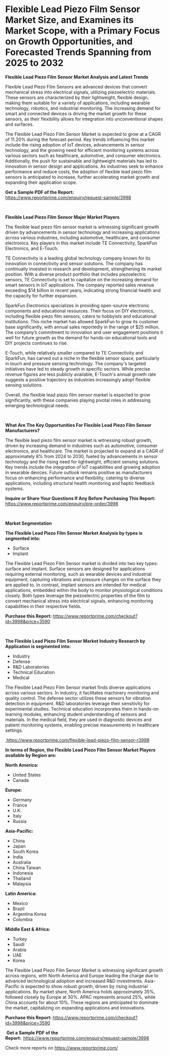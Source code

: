 <p><h1>Flexible Lead Piezo Film Sensor Market Size, and Examines its Market Scope, with a Primary Focus on Growth Opportunities, and Forecasted Trends Spanning from 2025 to 2032</h1></p><p><strong>Flexible Lead Piezo Film Sensor Market Analysis and Latest Trends</strong></p>
<p><p>Flexible Lead Piezo Film Sensors are advanced devices that convert mechanical stress into electrical signals, utilizing piezoelectric materials. These sensors are characterized by their lightweight, flexible design, making them suitable for a variety of applications, including wearable technology, robotics, and industrial monitoring. The increasing demand for smart and connected devices is driving the market growth for these sensors, as their flexibility allows for integration into unconventional shapes and surfaces.</p><p>The Flexible Lead Piezo Film Sensor Market is expected to grow at a CAGR of 11.20% during the forecast period. Key trends influencing this market include the rising adoption of IoT devices, advancements in sensor technology, and the growing need for efficient monitoring systems across various sectors such as healthcare, automotive, and consumer electronics. Additionally, the push for sustainable and lightweight materials has led to innovation in sensor design and applications. As industries seek to enhance performance and reduce costs, the adoption of flexible lead piezo film sensors is anticipated to increase, further accelerating market growth and expanding their application scope.</p></p>
<p><strong>Get a Sample PDF of the Report:&nbsp;</strong> <a href="https://www.reportprime.com/enquiry/request-sample/3998?utm_campaign=2480&utm_medium=2&utm_source=Github&utm_content=ia&utm_term=18032025&utm_id=flexible-lead-piezo-film-sensor">https://www.reportprime.com/enquiry/request-sample/3998</a></p>
<p>&nbsp;</p>
<p><strong>Flexible Lead Piezo Film Sensor Major Market Players</strong></p>
<p><p>The flexible lead piezo film sensor market is witnessing significant growth driven by advancements in sensor technology and increasing applications across various industries, including automotive, healthcare, and consumer electronics. Key players in this market include TE Connectivity, SparkFun Electronics, and E-Touch.</p><p>TE Connectivity is a leading global technology company known for its innovation in connectivity and sensor solutions. The company has continually invested in research and development, strengthening its market position. With a diverse product portfolio that includes piezoelectric sensors, TE Connectivity is set to capitalize on the increasing demand for smart sensors in IoT applications. The company reported sales revenue exceeding $14 billion in recent years, indicating strong financial health and the capacity for further expansion.</p><p>SparkFun Electronics specializes in providing open-source electronic components and educational resources. Their focus on DIY electronics, including flexible piezo film sensors, caters to hobbyists and educational institutions. This niche market has allowed SparkFun to grow its customer base significantly, with annual sales reportedly in the range of $25 million. The company’s commitment to innovation and user engagement positions it well for future growth as the demand for hands-on educational tools and DIY projects continues to rise.</p><p>E-Touch, while relatively smaller compared to TE Connectivity and SparkFun, has carved out a niche in the flexible sensor space, particularly in touch and pressure sensing technology. The company's targeted initiatives have led to steady growth in specific sectors. While precise revenue figures are less publicly available, E-Touch's annual growth rate suggests a positive trajectory as industries increasingly adopt flexible sensing solutions.</p><p>Overall, the flexible lead piezo film sensor market is expected to grow significantly, with these companies playing pivotal roles in addressing emerging technological needs.</p></p>
<p>&nbsp;</p>
<p><strong>What Are The Key Opportunities For Flexible Lead Piezo Film Sensor Manufacturers?</strong></p>
<p><p>The flexible lead piezo film sensor market is witnessing robust growth, driven by increasing demand in industries such as automotive, consumer electronics, and healthcare. The market is projected to expand at a CAGR of approximately 8% from 2024 to 2030, fueled by advancements in sensor technology and the rising need for lightweight, efficient sensing solutions. Key trends include the integration of IoT capabilities and growing adoption in wearable devices. Future outlook remains positive as manufacturers focus on enhancing performance and flexibility, catering to diverse applications, including structural health monitoring and haptic feedback systems.</p></p>
<p><strong>Inquire or Share Your Questions If Any Before Purchasing This Report:</strong> <a href="https://www.reportprime.com/enquiry/pre-order/3998?utm_campaign=2480&utm_medium=2&utm_source=Github&utm_content=ia&utm_term=18032025&utm_id=flexible-lead-piezo-film-sensor">https://www.reportprime.com/enquiry/pre-order/3998</a></p>
<p>&nbsp;</p>
<p><strong>Market Segmentation</strong></p>
<p><strong>The Flexible Lead Piezo Film Sensor Market Analysis by types is segmented into:</strong></p>
<p><ul><li>Surface</li><li>Implant</li></ul></p>
<p><p>The Flexible Lead Piezo Film Sensor market is divided into two key types: surface and implant. Surface sensors are designed for applications requiring external monitoring, such as wearable devices and industrial equipment, capturing vibrations and pressure changes on the surface they are applied to. In contrast, implant sensors are intended for medical applications, embedded within the body to monitor physiological conditions closely. Both types leverage the piezoelectric properties of the film to convert mechanical stress into electrical signals, enhancing monitoring capabilities in their respective fields.</p></p>
<p><strong>Purchase this Report:&nbsp;</strong><a href="https://www.reportprime.com/checkout?id=3998&price=3590&utm_campaign=2480&utm_medium=2&utm_source=Github&utm_content=ia&utm_term=18032025&utm_id=flexible-lead-piezo-film-sensor">https://www.reportprime.com/checkout?id=3998&price=3590</a></p>
<p>&nbsp;</p>
<p><strong>The Flexible Lead Piezo Film Sensor Market Industry Research by Application is segmented into:</strong></p>
<p><ul><li>Industry</li><li>Defense</li><li>R&D Laboratories</li><li>Technical Education</li><li>Medical</li></ul></p>
<p><p>The Flexible Lead Piezo Film Sensor market finds diverse applications across various sectors. In industry, it facilitates machinery monitoring and quality control. The defense sector utilizes these sensors for vibration detection in equipment. R&D laboratories leverage their sensitivity for experimental studies. Technical education incorporates them in hands-on learning modules, enhancing student understanding of sensors and materials. In the medical field, they are used in diagnostic devices and patient monitoring systems, enabling precise measurements in healthcare settings.</p></p>
<p><a href="https://www.reportprime.com/flexible-lead-piezo-film-sensor-r3998?utm_campaign=2480&utm_medium=2&utm_source=Github&utm_content=ia&utm_term=18032025&utm_id=flexible-lead-piezo-film-sensor">&nbsp;https://www.reportprime.com/flexible-lead-piezo-film-sensor-r3998</a></p>
<p><strong>In terms of Region, the Flexible Lead Piezo Film Sensor Market Players available by Region are:</strong></p>
<p>
    <p> <strong> North America: </strong>
        <ul>
            <li>United States</li>
            <li>Canada</li>
        </ul>
        </p> 
    <p> <strong> Europe: </strong>
        <ul>
            <li>Germany</li>
            <li>France</li>
            <li>U.K.</li>
            <li>Italy</li>
            <li>Russia</li>
        </ul>
        </p> 
    <p> <strong> Asia-Pacific: </strong>
        <ul>
            <li>China</li>
            <li>Japan</li>
            <li>South Korea</li>
            <li>India</li>
            <li>Australia</li>
            <li>China Taiwan</li>
            <li>Indonesia</li>
            <li>Thailand</li>
            <li>Malaysia</li>
        </ul>
        </p> 
    <p> <strong> Latin America: </strong>
        <ul>
            <li>Mexico</li>
            <li>Brazil</li>
            <li>Argentina Korea</li>
            <li>Colombia</li>
        </ul>
        </p> 
    <p> <strong> Middle East & Africa: </strong>
        <ul>
            <li>Turkey</li>
            <li>Saudi</li>
            <li>Arabia</li>
            <li>UAE</li>
            <li>Korea</li>
        </ul>
    </p>
    </p>
<p><p>The Flexible Lead Piezo Film Sensor Market is witnessing significant growth across regions, with North America and Europe leading the charge due to advanced technological adoption and increased R&D investments. Asia-Pacific is expected to show robust growth, driven by rising industrial applications. By market share, North America holds approximately 35%, followed closely by Europe at 30%. APAC represents around 25%, while China accounts for about 10%. These regions are anticipated to dominate the market, capitalizing on expanding applications and innovations.</p></p>
<p><strong>Purchase this Report: </strong><a href="https://www.reportprime.com/checkout?id=3998&price=3590&utm_campaign=2480&utm_medium=2&utm_source=Github&utm_content=ia&utm_term=18032025&utm_id=flexible-lead-piezo-film-sensor">https://www.reportprime.com/checkout?id=3998&price=3590</a></p>
<p>&nbsp;<strong>Get a Sample PDF of the Report:&nbsp;&nbsp;</strong><a href="https://www.reportprime.com/enquiry/request-sample/3998?utm_campaign=2480&utm_medium=2&utm_source=Github&utm_content=ia&utm_term=18032025&utm_id=flexible-lead-piezo-film-sensor">https://www.reportprime.com/enquiry/request-sample/3998</a></p>
<p><strong></strong></p>
<p>Check more reports on <a href="https://www.reportprime.com/?utm_campaign=2480&utm_medium=2&utm_source=Github&utm_content=ia&utm_term=18032025&utm_id=flexible-lead-piezo-film-sensor">https://www.reportprime.com/</a></p>